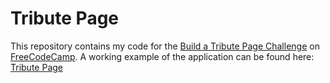 # Tribute Page

This repository contains my code for the [Build a Tribute Page Challenge](https://www.freecodecamp.com/challenges/build-a-tribute-page) on [FreeCodeCamp](https://www.freecodecamp.com/). A working example of the application can be found here: [Tribute Page](http://codepen.io/JosephVega/pen/bZzORN)

